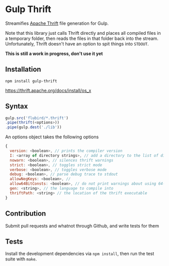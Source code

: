# Gulp Thrift

Streamifies [Apache Thrift](https://thrift.apache.org/) file generation for Gulp.

Note that this library just calls Thrift directly and places all compiled files in a temporary folder, then reads the files in that folder back into the stream. Unfortunately, Thrift doesn't have an option to spit things into `STDOUT`.

**This is still a work in progress, don't use it yet**

## Installation

`npm install gulp-thrift`

https://thrift.apache.org/docs/install/os_x

## Syntax

```js
gulp.src('flubird/*.thrift')
.pipe(thrift(<options>))
.pipe(gulp.dest('./lib'))
```


An options object takes the following options

```js
{
  version: <boolean>, // prints the compiler version
  I: <array of directory strings>, // add a directory to the list of directories available to the thrift compiler
  nowarn: <boolean>, // silences thrift warnings
  strict: <boolean>, // toggles strict mode
  verbose: <boolean>, // toggles verbose mode
  debug: <boolean>, // parse debug trace to stdout
  allowNegKeys: <boolean>, // 
  allow64BitConsts: <boolean>, // do not print warnings about using 64-bit consts
  gen: <string>, // the language to compile into
  thriftPath: <string> // the location of the thrift executable
}
```


## Contribution

Submit pull requests and whatnot through Github, and write tests for them

## Tests

Install the development dependencies via `npm install`, then run the test suite with `make`.
